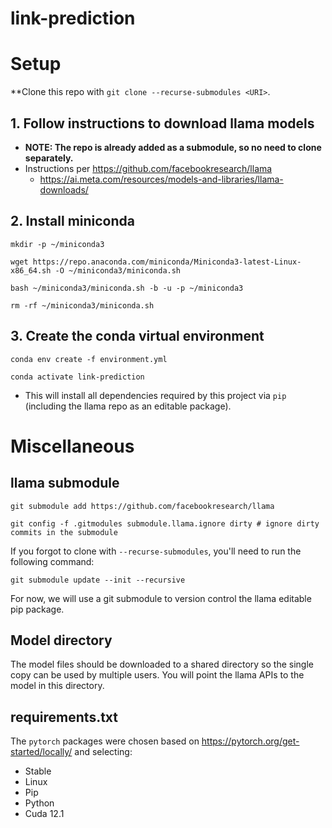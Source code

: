 # link-prediction

# Setup
**Clone this repo with `git clone --recurse-submodules <URI>`.

## 1. Follow instructions to download llama models
- **NOTE: The repo is already added as a submodule, so no need to clone separately.**
- Instructions per https://github.com/facebookresearch/llama
  - https://ai.meta.com/resources/models-and-libraries/llama-downloads/

## 2. Install miniconda
`mkdir -p ~/miniconda3`

`wget https://repo.anaconda.com/miniconda/Miniconda3-latest-Linux-x86_64.sh -O ~/miniconda3/miniconda.sh`

`bash ~/miniconda3/miniconda.sh -b -u -p ~/miniconda3`

`rm -rf ~/miniconda3/miniconda.sh`

## 3. Create the conda virtual environment
`conda env create -f environment.yml`

`conda activate link-prediction`

- This will install all dependencies required by this project via `pip` (including the llama repo as an editable package).

# Miscellaneous
## llama submodule
`git submodule add https://github.com/facebookresearch/llama`

`git config -f .gitmodules submodule.llama.ignore dirty # ignore dirty commits in the submodule`

If you forgot to clone with `--recurse-submodules`, you'll need to run the following command:

`git submodule update --init --recursive`

For now, we will use a git submodule to version control the llama editable pip package.

## Model directory
The model files should be downloaded to a shared directory so the single copy can be used by multiple users. You will point the llama APIs to the model in this directory.

## requirements.txt
The `pytorch` packages were chosen based on https://pytorch.org/get-started/locally/ and selecting:
- Stable
- Linux
- Pip
- Python
- Cuda 12.1
